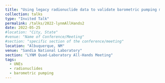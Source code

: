 ```yaml
---
title: "Using legacy radionuclide data to validate barometric pumping models"
collection: talks
type: "Invited Talk"
permalink: /talks/2022-lynmAllHands2
date: 2022-05-25
#location: "City, State"
#venue: "Name of Conference/Meeting"
#section: "specific section of the conference/meeting"
location: "Albuquerque, NM"
venue: "Sandia National Laboratory"
section: "LYNM Quad-Laboratory All-Hands Meeting"
tags:
  - UNEs
  - radionuclides
  - barometric pumping
---
```


<!-- This is a description of your conference proceedings talk, note the different field in type. You can put anything in this field. -->


